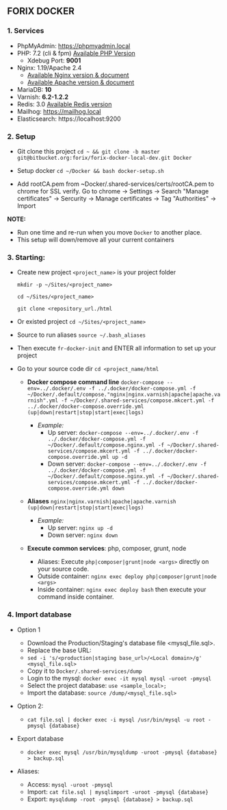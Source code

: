 ## FORIX DOCKER

### 1. Services

- PhpMyAdmin: https://phpmyadmin.local
- PHP: 7.2 (cli & fpm) [Available PHP Version](https://registry.hub.docker.com/r/magento/magento-cloud-docker-php/tags)
    - Xdebug Port: **9001**
- Nginx: 1.19/Apache 2.4
    - [Available Nginx version & document](https://registry.hub.docker.com/r/magento/magento-cloud-docker-nginx/tags)
    - [Available Apache version & document](https://dockerfile.readthedocs.io/en/latest/content/DockerImages/dockerfiles/php-apache-dev.html)
- MariaDB: **10**
- Varnish: **6.2-1.2.2**
- Redis: 3.0 [Available Redis version](https://registry.hub.docker.com/_/redis?tab=tags)
- Mailhog: https://mailhog.local
- Elasticsearch: https://localhost:9200

### 2. Setup

- Git clone this project
  `cd ~ && git clone -b master git@bitbucket.org:forix/forix-docker-local-dev.git Docker`
- Setup docker
  `cd ~/Docker && bash docker-setup.sh`


- Add rootCA.pem from ~Docker/.shared-services/certs/rootCA.pem to chrome for SSL verify. Go to chrome -> Settings -> Search "Manage certificates" -> Sercurity -> Manage certificates -> Tag "Authorities" -> Import 



**NOTE:** 
- Run one time and re-run when you move `Docker` to another place.
- This setup will down/remove all your current containers

### 3. Starting:

- Create new project `<project_name>` is your project folder

    `mkdir -p ~/Sites/<project_name>`
    
    `cd ~/Sites/<project_name>`
    
    `git clone <repository_url./html`


- Or existed project `cd ~/Sites/<project_name>`

- Source to run aliases `source ~/.bash_aliases`

- Then execute `fr-docker-init` and ENTER all information to set up your project


- Go to your source code dir `cd <project_name/html`

    - **Docker compose command line** `docker-compose --env=../.docker/.env -f ../.docker/docker-compose.yml -f ~/Docker/.default/compose."nginx|nginx.varnish|apache|apache.varnish".yml -f ~/Docker/.shared-services/compose.mkcert.yml -f ../.docker/docker-compose.override.yml  (up|down|restart|stop|start|exec|logs)`
        - _Example:_
            - Up server: `docker-compose --env=../.docker/.env -f ../.docker/docker-compose.yml -f ~/Docker/.default/compose.nginx.yml -f ~/Docker/.shared-services/compose.mkcert.yml -f ../.docker/docker-compose.override.yml up -d`
            - Down server: `docker-compose --env=../.docker/.env -f ../.docker/docker-compose.yml -f ~/Docker/.default/compose.nginx.yml -f ~/Docker/.shared-services/compose.mkcert.yml -f ../.docker/docker-compose.override.yml down`
      
    - **Aliases**  `nginx|nginx.varnish|apache|apache.varnish (up|down|restart|stop|start|exec|logs)`
        - _Example:_
            - Up server: `nginx up -d`
            - Down server: `nginx down`
    
    - **Execute common services**: php, composer, grunt, node
      - Aliases: Execute `php|composer|grunt|node <args>` directly on your source code.
      - Outside container: `nginx exec deploy php|composer|grunt|node <args>`
      - Inside container: `nginx exec deploy bash` then execute your command inside container.
    
### 4. Import database

- Option 1
  - Download the Production/Staging's database file <mysql_file.sql>.
  - Replace the base URL:
  - `sed -i 's/<production|staging base_url>/<Local domain>/g' <mysql_file.sql>`
  - Copy it to `Docker/.shared-services/dump`
  - Login to the mysql: `docker exec -it mysql mysql -uroot -pmysql`
  - Select the project database: `use <sample_local>;`
  - Import the database: `source /dump/<mysql_file.sql>`

- Option 2:
  - `cat file.sql | docker exec -i mysql /usr/bin/mysql -u root -pmysql {database}`

- Export database
  - `docker exec mysql /usr/bin/mysqldump -uroot -pmysql {database} > backup.sql`

- Aliases:
  - Access: `mysql -uroot -pmysql`
  - Import: `cat file.sql | mysqlimport -uroot -pmysql {database}`
  - Export: `mysqldump -root -pmysql {database} > backup.sql`